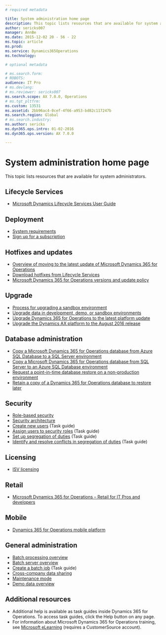 ```yaml
---
# required metadata

title: System administration home page
description: This topic lists resources that are available for system administrators.
author: sericks007
manager: AnnBe
ms.date: 2015-12-02 20 - 56 - 22
ms.topic: article
ms.prod: 
ms.service: Dynamics365Operations
ms.technology: 

# optional metadata

# ms.search.form: 
# ROBOTS: 
audience: IT Pro
# ms.devlang: 
# ms.reviewer: sericks007
ms.search.scope: AX 7.0.0, Operations
# ms.tgt_pltfrm: 
ms.custom: 13531
ms.assetid: 2bb96ac4-0cef-4f66-a953-bd82c117247b
ms.search.region: Global
# ms.search.industry: 
ms.author: sericks
ms.dyn365.ops.intro: 01-02-2016
ms.dyn365.ops.version: AX 7.0.0

---
```


# System administration home page

This topic lists resources that are available for system administrators.

Lifecycle Services
------------------

-   [Microsoft Dynamics Lifecycle Services User Guide](lcs-user-guide.md)

## Deployment
-   [System requirements](system-requirements.md)
-   [Sign up for a subscription](sign-up-preview-subscription.md)

## Hotfixes and updates
-   [Overview of moving to the latest update of Microsoft Dynamics 365 for Operations](upgrade-latest-update.md)
-   [Download hotfixes from Lifecycle Services](download-hotfix-lcs.md)
-   [Microsoft Dynamics 365 for Operations versions and update policy](versions-update-policy.md)

## Upgrade
-   [Process for upgrading a sandbox environment](upgrade-sandbox-environment.md)
-   [Upgrade data in development, demo, or sandbox environments](upgrade-data-to-latest-update.md)
-   [Upgrade Dynamics 365 for Operations to the latest platform update](upgrade-latest-platform-update.md)
-   [Upgrade the Dynamics AX platform to the August 2016 release](update-platform-each-release.md)

## Database administration
-   [Copy a Microsoft Dynamics 365 for Operations database from Azure SQL Database to a SQL Server environment](copy-database-from-azure-sql-to-sql-server.md)
-   [Copy a Microsoft Dynamics 365 for Operations database from SQL Server to an Azure SQL Database environment](copy-database-from-sql-server-to-azure-sql.md)
-   [Request a point-in-time database restore on a non-production environment](request-a-point-in-time-db-restore.md)
-   [Retain a copy of a Dynamics 365 for Operations database to restore later](retain-copy-dynamics-365-operations-database.md)

## Security
-   [Role-based security](role-based-security.md)
-   [Security architecture](security-architecture.md)
-   [Create new users](http://ax.help.dynamics.com/en/wiki/create-new-users/) (Task guide)
-   [Assign users to security roles](http://ax.help.dynamics.com/en/wiki/assign-users-to-security-roles/) (Task guide)
-   [Set up segregation of duties](http://ax.help.dynamics.com/en/wiki/set-up-segregation-of-duties/) (Task guide)
-   [Identify and resolve conflicts in segregation of duties](http://ax.help.dynamics.com/en/wiki/identify-and-resolve-conflicts-in-segregation-of-duties/) (Task guide)

## Licensing
-   [ISV licensing](isv-licensing.md)

## Retail
-   [Microsoft Dynamics 365 for Operations – Retail for IT Pros and developers](dev-retail-home-page.md)

## Mobile
-   [Dynamics 365 for Operations mobile platform](mobile-platform.md)

## General administration
-   [Batch processing overview](batch-processing-overview.md)
-   [Batch server overview](batch-server-overview.md)
-   [Create a batch job](http://ax.help.dynamics.com/en/wiki/create-a-batch-job/) (Task guide)
-   [Cross-company data sharing](cross-company-data-sharing.md)
-   [Maintenance mode](maintenance-mode.md)
-   [Demo data overview](demo-data.md)

## Additional resources
-   Additional help is available as task guides inside Dynamics 365 for Operations. To access task guides, click the Help button on any page.
-   For information about Microsoft Dynamics 365 for Operations training, see [Microsoft eLearning](https://mbspartner.microsoft.com/AX/LearningPlans) (requires a CustomerSource account).


